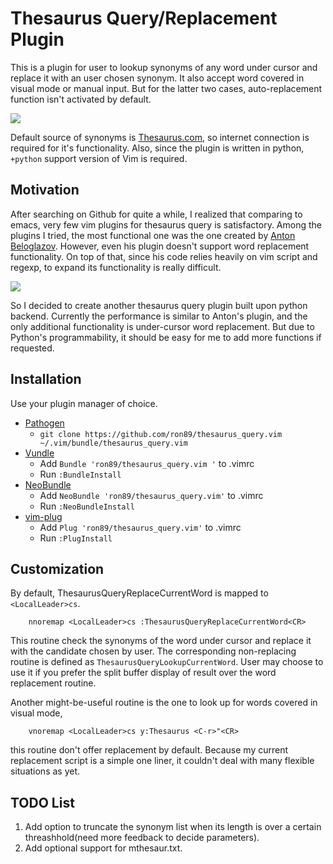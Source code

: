 # Thesaurus Query/Replacement Plugin

This is a plugin for user to lookup synonyms of any word under cursor and
replace it with an user chosen synonym. It also accept word covered in visual
mode or manual input. But for the latter two cases, auto-replacement function
isn't activated by default.

![](https://github.com/ron89/thesaurus_query.vim/raw/master/synonym_candidate.png)

Default source of synonyms is [Thesaurus.com](http://thesaurus.com/), so
internet connection is required for it's functionality. Also, since the plugin
is written in python, `+python` support version of Vim is required.


## Motivation

After searching on Github for quite a while, I realized that comparing to
emacs, very few vim plugins for thesaurus query is satisfactory. Among the
plugins I tried, the most functional one was the one created by [Anton
Beloglazov](https://github.com/beloglazov/vim-online-thesaurus/blob/master/plugin/online-thesaurus.vim).
However, even his plugin doesn't support word replacement functionality. On top
of that, since his code relies heavily on vim script and regexp, to expand its
functionality is really difficult.

![](https://github.com/ron89/thesaurus_query.vim/raw/master/split_window.png)

So I decided to create another thesaurus query plugin built upon python
backend. Currently the performance is similar to Anton's plugin, and the only
additional functionality is under-cursor word replacement. But due to Python's
programmability, it should be easy for me to add more functions if requested.


## Installation

Use your plugin manager of choice.

- [Pathogen](https://github.com/tpope/vim-pathogen)
  - `git clone https://github.com/ron89/thesaurus_query.vim ~/.vim/bundle/thesaurus_query.vim`
- [Vundle](https://github.com/gmarik/vundle)
  - Add `Bundle 'ron89/thesaurus_query.vim '` to .vimrc
  - Run `:BundleInstall`
- [NeoBundle](https://github.com/Shougo/neobundle.vim)
  - Add `NeoBundle 'ron89/thesaurus_query.vim'` to .vimrc
  - Run `:NeoBundleInstall`
- [vim-plug](https://github.com/junegunn/vim-plug)
  - Add `Plug 'ron89/thesaurus_query.vim'` to .vimrc
  - Run `:PlugInstall`


## Customization

By default, ThesaurusQueryReplaceCurrentWord is mapped to `<LocalLeader>cs`.

```
    nnoremap <LocalLeader>cs :ThesaurusQueryReplaceCurrentWord<CR>
```

This routine check the synonyms of  the word under cursor and replace it with
the candidate chosen by user. The corresponding non-replacing routine is
defined as `ThesaurusQueryLookupCurrentWord`. User may choose to use it if you
prefer the split buffer display of result over the word replacement routine.

Another might-be-useful routine is the one to look up for words covered in
visual mode,

```
    vnoremap <LocalLeader>cs y:Thesaurus <C-r>"<CR>
```

this routine don't offer replacement by default. Because my current replacement
script is a simple one liner, it couldn't deal with many flexible situations as
yet.


## TODO List

1. Add option to truncate the synonym list when its length is over a certain
   threashhold(need more feedback to decide parameters).
2. Add optional support for mthesaur.txt.
